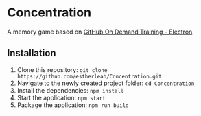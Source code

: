 # Concentration

A memory game based on [GitHub On Demand Training - Electron](https://services.github.com/on-demand/electron/).


## Installation
1. Clone this repository: `git clone https://github.com/estherleah/Concentration.git`
2. Navigate to the newly created project folder: `cd Concentration`
3. Install the dependencies: `npm install`
4. Start the application: `npm start`
5. Package the application: `npm run build`
